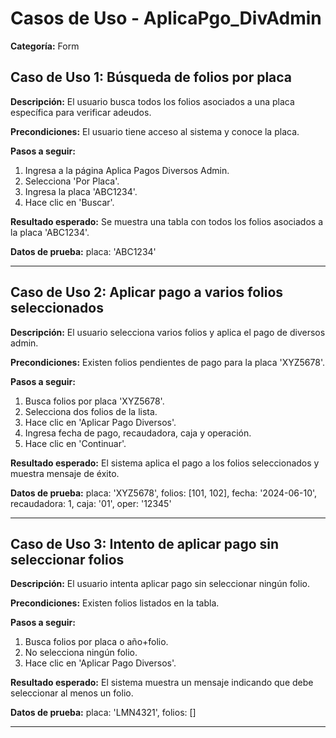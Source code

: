 # Casos de Uso - AplicaPgo_DivAdmin

**Categoría:** Form

## Caso de Uso 1: Búsqueda de folios por placa

**Descripción:** El usuario busca todos los folios asociados a una placa específica para verificar adeudos.

**Precondiciones:**
El usuario tiene acceso al sistema y conoce la placa.

**Pasos a seguir:**
1. Ingresa a la página Aplica Pagos Diversos Admin.
2. Selecciona 'Por Placa'.
3. Ingresa la placa 'ABC1234'.
4. Hace clic en 'Buscar'.

**Resultado esperado:**
Se muestra una tabla con todos los folios asociados a la placa 'ABC1234'.

**Datos de prueba:**
placa: 'ABC1234'

---

## Caso de Uso 2: Aplicar pago a varios folios seleccionados

**Descripción:** El usuario selecciona varios folios y aplica el pago de diversos admin.

**Precondiciones:**
Existen folios pendientes de pago para la placa 'XYZ5678'.

**Pasos a seguir:**
1. Busca folios por placa 'XYZ5678'.
2. Selecciona dos folios de la lista.
3. Hace clic en 'Aplicar Pago Diversos'.
4. Ingresa fecha de pago, recaudadora, caja y operación.
5. Hace clic en 'Continuar'.

**Resultado esperado:**
El sistema aplica el pago a los folios seleccionados y muestra mensaje de éxito.

**Datos de prueba:**
placa: 'XYZ5678', folios: [101, 102], fecha: '2024-06-10', recaudadora: 1, caja: '01', oper: '12345'

---

## Caso de Uso 3: Intento de aplicar pago sin seleccionar folios

**Descripción:** El usuario intenta aplicar pago sin seleccionar ningún folio.

**Precondiciones:**
Existen folios listados en la tabla.

**Pasos a seguir:**
1. Busca folios por placa o año+folio.
2. No selecciona ningún folio.
3. Hace clic en 'Aplicar Pago Diversos'.

**Resultado esperado:**
El sistema muestra un mensaje indicando que debe seleccionar al menos un folio.

**Datos de prueba:**
placa: 'LMN4321', folios: []

---

